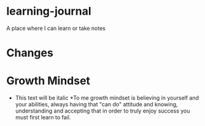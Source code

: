 # learning-journal
A place where I can learn or take notes
# Changes
# Growth Mindset 
* This text will be italic *To me growth mindset is believing in yourself and your abilities, always having that "can do" attitude and knowing, understanding and accepting that in order to truly enjoy success you must first learn to fail.
